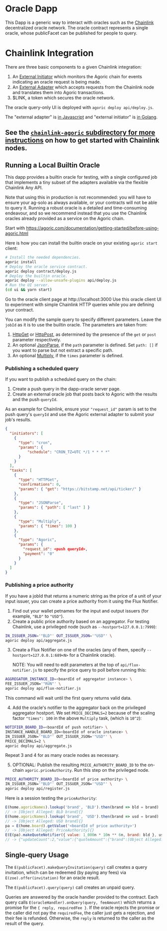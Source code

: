 # Oracle Dapp

This Dapp is a generic way to interact with oracles such as the
[Chainlink](https://chain.link) decentralized oracle network.  The oracle
contract represents a single oracle, whose publicFacet can be published for
people to query.

# Chainlink Integration

There are three basic components to a given Chainlink integration:
1. An [External Initiator](https://github.com/smartcontractkit/external-initiator) which monitors the Agoric chain for events indicating
   an oracle request is being made.
2. An [External Adapter](https://github.com/thodges-gh/CL-EA-NodeJS-Template) which accepts requests from the
   Chainlink node and translates them into Agoric transactions.
3. $LINK, a token which secures the oracle network.

The oracle query-only UI is deployed with `agoric deploy api/deploy.js`.

The "external adapter" is [in
Javascript](https://github.com/smartcontractkit/external-adapters-js/pull/114) and
"external initiator" is [in
Golang](https://github.com/smartcontractkit/external-initiator/pull/73).

## See the [`chainlink-agoric` subdirectory for more instructions](chainlink-agoric/README.md) on how to get started with Chainlink nodes.

## Running a Local Builtin Oracle

This dapp provides a builtin oracle for testing, with a single configured job
that implements a tiny subset of the adapters available via the flexible
Chainlink Any API.

Note that using this in production is not recommended: you will have to ensure
your ag-solo as always available, or your contracts will not be able to query
it.  Running a robust oracle is a detailed and time-consuming endeavour, and so
we recommend instead that you use the Chainlink oracles already provided as a
service on the Agoric chain.

Start with
https://agoric.com/documentation/getting-started/before-using-agoric.html

Here is how you can install the builtin oracle on your existing `agoric start`
client:

```sh
# Install the needed dependencies.
agoric install
# Deploy the oracle service contract.
agoric deploy contract/deploy.js
# Deploy the builtin oracle.
agoric deploy --allow-unsafe-plugins api/deploy.js
# Run the UI server.
(cd ui && yarn start)
```

Go to the oracle client page at http://localhost:3000  Use this oracle client UI
to experiment with simple Chainlink HTTP queries while you are defining your
contract.

You can modify the sample query to specify different parameters.  Leave the
`jobId` as it is to use the builtin oracle.  The parameters are taken from:

1. [HttpGet](https://docs.chain.link/docs/adapters#httpget) or
   [HttpPost](https://docs.chain.link/docs/adapters#httppost), as determined by
   the presence of the `get` or `post` parameter respectively.
2. An optional [JsonParse](https://docs.chain.link/docs/adapters#jsonparse), if
   the `path` parameter is defined.  Set `path: []` if you want to parse but not
   extract a specific path.
3. An optional [Multiply](https://docs.chain.link/docs/adapters#multiply), if
   the `times` parameter is defined.

### Publishing a scheduled query

If you want to publish a scheduled query on the chain:

1. Create a push query in the dapp-oracle server page.
2. Create an external oracle job that posts back to Agoric with the results and
   the push `queryId`.
   
As an example for Chainlink, ensure your `"request_id"` param is set to the push
query's `queryId` and use the Agoric external adapter to submit your job's
results.

```json
{
  "initiators": [
    {
      "type": "cron",
      "params": {
          "schedule": "CRON_TZ=UTC */1 * * * *"
      }
    }
  ],
  "tasks": [
    {
      "type": "HTTPGet",
      "confirmations": 0,
      "params": { "get": "https://bitstamp.net/api/ticker/" }
    },
    {
      "type": "JSONParse",
      "params": { "path": [ "last" ] }
    },
    {
      "type": "Multiply",
      "params": { "times": 100 }
    },
    {
      "type": "Agoric",
      "params": {
        "request_id": <push queryId>,
        "payment": "0"
      }
    }
  ]
}
```

### Publishing a price authority

If you have a jobId that returns a numeric string as the price of a unit of your
input issuer, you can create a price authority from it using the Flux Notifier.

1. Find out your wallet petnames for the input and output issuers (for example,
   `"BLD"` to `"USD"`).
2. Create a public price authority based on an aggregator.  For testing
   Chainlink, use a privileged node (such as `--hostport=127.0.0.1:7999`):
```sh
IN_ISSUER_JSON='"BLD"' OUT_ISSUER_JSON='"USD"' \
agoric deploy api/aggregate.js
```
3. Create a Flux Notifier on one of the oracles (any of them, specify
   `--hostport=127.0.0.1:689<N>` for a Chainlink oracle).
   
   NOTE: You will need to edit parameters at the top of `api/flux-notifier.js`
   to specify the price query to poll before running this:
```sh
AGGREGATOR_INSTANCE_ID=<boardId of aggregator instance> \
FEE_ISSUER_JSON='"RUN"' \
agoric deploy api/flux-notifier.js
```

This command will wait until the first query returns valid data.

4. Add the oracle's notifier to the aggregator back on the privileged aggregator
   hostport.  We set `PRICE_DECIMALS=2` because of the scaling factor `"times": 100`
   in the above `Multiply` task, (which is `10^2`):
```sh
NOTIFIER_BOARD_ID=<boardId of push notifier> \
INSTANCE_HANDLE_BOARD_ID=<boardId of oracle instance> \
IN_ISSUER_JSON='"BLD"' OUT_ISSUER_JSON='"USD"' \
PRICE_DECIMALS=2 \
agoric deploy api/aggregate.js
```
Repeat 3 and 4 for as many oracle nodes as necessary.


5. OPTIONAL: Publish the resulting `PRICE_AUTHORITY_BOARD_ID` to the on-chain
`agoric.priceAuthority`.  Run this step on the privileged node.

```sh
PRICE_AUTHORITY_BOARD_ID=<boardId of price authority> \
IN_ISSUER_JSON='"BLD"' OUT_ISSUER_JSON='"USD"' \
agoric deploy api/register.js
```

Here is a session testing the `priceAuthority`:

```js
E(home.agoricNames).lookup('brand', 'BLD').then(brand => bld = brand)
// -> [Object Alleged: BLD brand]{}
E(home.agoricNames).lookup('brand', 'USD').then(brand => usd = brand)
// -> [Object Alleged: USD brand]{}
pa = E(home.board).getValue('<boardId of price authority>')
// -> [Object Alleged: PriceAuthority]{}
E(E(pa).makeQuoteNotifier({ value: 1_000n * 10n ** 6n, brand: bld }, usd)).getUpdateSince()
// -> {"updateCount":2,"value":{"quoteAmount":{"brand":[Object Alleged: quote brand]{},"value":[{"amountIn":{"brand":[Object Alleged: BLD brand]{},"value":1000000000000000000n},"amountOut":{"brand":[Object Alleged: USD brand]{},"value":10000000000000000000000n},"timer":[Object Alleged: timerService]{},"timestamp":1644701445n}]},"quotePayment":[Promise]}}
```

## Single-query Usage

The `E(publicFacet).makeQueryInvitation(query)` call creates a query invitation,
which can be redeemed (by paying any fees) via `E(zoe).offer(invitation)` for an
oracle result.

The `E(publicFacet).query(query)` call creates an unpaid query.

Queries are answered by the oracle handler provided to the contract.  Each query
calls `E(oracleHandler).onQuery(query, feeAmount)` which returns a promise for
the `{ reply, requiredFee }`.  If the oracle rejects the promise or the caller
did not pay the `requiredFee`, the caller just gets a rejection, and their fee
is refunded.  Otherwise, the `reply` is returned to the caller as the result of
the query.
